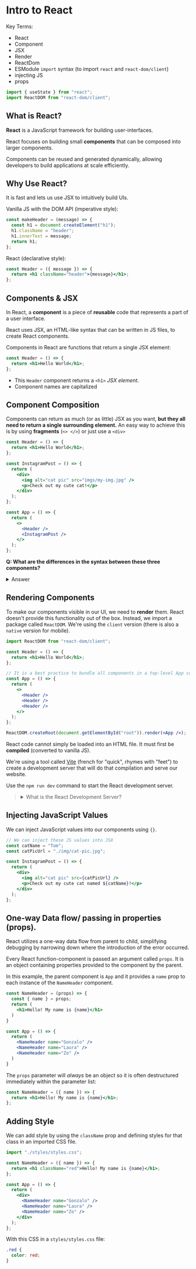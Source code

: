 # Intro to React

Key Terms:

- React
- Component
- JSX
- Render
- ReactDom
- ESModule `import` syntax (to import `react` and `react-dom/client`)
- injecting JS
- props

```js
import { useState } from "react";
import ReactDOM from "react-dom/client";
```

## What is React?

**React** is a JavaScript framework for building user-interfaces.

React focuses on building small **components** that can be composed into larger components.

Components can be reused and generated dynamically, allowing developers to build applications at scale efficiently.

## Why Use React?

It is fast and lets us use JSX to intuitively build UIs.

Vanilla JS with the DOM API (imperative style):

```js
const makeHeader = (message) => {
  const h1 = document.createElement("h1");
  h1.className = "header";
  h1.innerText = message;
  return h1;
};
```

React (declarative style):

```jsx
const Header = ({ message }) => {
  return <h1 className="header">{message}</h1>;
};
```

## Components & JSX

In React, a **component** is a piece of **reusable** code that represents a part of a user interface.

React uses JSX, an HTML-like syntax that can be written in JS files, to create React components.

Components in React are functions that return a single JSX element:

```jsx
const Header = () => {
  return <h1>Hello World</h1>;
};
```

- This `Header` component returns a `<h1>` _JSX element_.
- Component names are capitalized

## Component Composition

Components can return as much (or as little) JSX as you want, **but they all need to return a single surrounding element.** An easy way to achieve this is by using **fragments** (`<> </>`) or just use a `<div>`

```jsx
const Header = () => {
  return <h1>Hello World</h1>;
};

const InstagramPost = () => {
  return (
    <div>
      <img alt="cat pic" src="imgs/my-img.jpg" />
      <p>Check out my cute cat!</p>
    </div>
  );
};

const App = () => {
  return (
    <>
      <Header />
      <InstagramPost />
    </>
  );
};
```

**Q: What are the differences in the syntax between these three components?**

<details>
<summary>Answer</summary>

- `InstagramPost` and `App` each return more than one line of JSX so the returned value is wrapped in `()`
- The `App` component uses fragments (`<>`) to wrap its child elements while `InstagramPost` uses a `<div>`.
- `Header` and `InstagramPost` are both rendered by `App` and are self-closing

</details>

## Rendering Components

To make our components visible in our UI, we need to **render** them. React doesn't provide this functionality out of the box. Instead, we import a package called `ReactDOM`. We're using the `client` version (there is also a `native` version for mobile).

```jsx
import ReactDOM from "react-dom/client";

const Header = () => {
  return <h1>Hello World</h1>;
};

// It is a best practice to bundle all components in a top-level App component.
const App = () => {
  return (
    <>
      <Header />
      <Header />
      <Header />
    </>
  );
};

ReactDOM.createRoot(document.getElementById("root")).render(<App />);
```

React code cannot simply be loaded into an HTML file. It must first be **compiled** (converted to vanilla JS).

We're using a tool called [Vite](https://vitejs.dev/) (french for "quick", rhymes with "feet") to create a development server that will do that compilation and serve our website.

Use the `npm run dev` command to start the React development server.

> <details><summary>What is the React Development Server?</summary>
> <br>
>
> The development server is a bit like express in that it runs on a port on our computer where we can access our compiled website. This development server has **hot-reloading** which lets us instantly see any changes we make while developing. In production, we compile the React code once to produce **static assets** which can be served by our traditional Express server. Any changes we make would require use to "rebuild" those static assets.
>
> </details>

## Injecting JavaScript Values

We can inject JavaScript values into our components using `{}`.

```jsx
// We can inject these JS values into JSX
const catName = "Tom";
const catPicUrl = "./img/cat-pic.jpg";

const InstagramPost = () => {
  return (
    <div>
      <img alt="cat pic" src={catPicUrl} />
      <p>Check out my cute cat named ${catName}!</p>
    </div>
  );
};
```

## One-way Data flow/ passing in properties (props).

React utilizes a one-way data flow from parent to child, simplifying debugging by narrowing down where the introduction of the error occurred.

Every React function-component is passed an argument called `props`. It is an object containing properties provided to the component by the parent.

In this example, the parent component is `App` and it provides a `name` prop to each instance of the `NameHeader` component.

```jsx
const NameHeader = (props) => {
  const { name } = props;
  return (
    <h1>Hello! My name is {name}</h1>
  )
}

const App = () => {
  return (
    <NameHeader name="Gonzalo" />
    <NameHeader name="Laura" />
    <NameHeader name="Zo" />
  )
}
```

The `props` parameter will _always_ be an object so it is often destructured immediately within the parameter list:

```jsx
const NameHeader = ({ name }) => {
  return <h1>Hello! My name is {name}</h1>;
};
```

## Adding Style

We can add style by using the `className` prop and defining styles for that class in an imported CSS file.

```jsx
import "./styles/styles.css";

const NameHeader = ({ name }) => {
  return <h1 className="red">Hello! My name is {name}</h1>;
};

const App = () => {
  return (
    <div>
      <NameHeader name="Gonzalo" />
      <NameHeader name="Laura" />
      <NameHeader name="Zo" />
    </div>
  );
};
```

With this CSS in a `styles/styles.css` file:

```css
.red {
  color: red;
}
```


